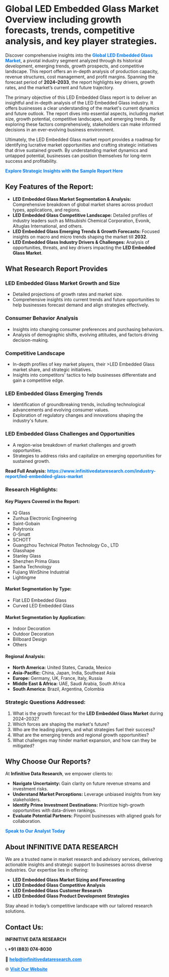 <h1>Global LED Embedded Glass Market Overview including growth forecasts, trends, competitive analysis, and key player strategies.</h1>
<p>
Discover comprehensive insights into the 
<a href="https://www.infinitivedataresearch.com/industry-report/led-embedded-glass-market" rel="dofollow" style="color: #007BFF; text-decoration: none;"><strong>Global LED Embedded Glass Market</strong></a>, a pivotal industry segment analyzed through its historical development, emerging trends, growth prospects, and competitive landscape. This report offers an in-depth analysis of production capacity, revenue structures, cost management, and profit margins. Spanning the forecast period of <strong>2024–2033</strong>, the report highlights key drivers, growth rates, and the market’s current and future trajectory.
</p>
<p>
The primary objective of this LED Embedded Glass report is to deliver an insightful and in-depth analysis of the LED Embedded Glass industry. It offers businesses a clear understanding of the market's current dynamics and future outlook. The report dives into essential aspects, including market size, growth potential, competitive landscapes, and emerging trends. By exploring these factors comprehensively, stakeholders can make informed decisions in an ever-evolving business environment.
</p>
<p>
Ultimately, the LED Embedded Glass market report provides a roadmap for identifying lucrative market opportunities and crafting strategic initiatives that drive sustained growth. By understanding market dynamics and untapped potential, businesses can position themselves for long-term success and profitability.
</p>
<p>
<a href="https://www.infinitivedataresearch.com/request-sample/reportId=106505" style="color: #007BFF; text-decoration: none;"><strong>Explore Strategic Insights with the Sample Report Here</strong></a>
</p>

<h2>Key Features of the Report:</h2>
<ul>
<li><strong>LED Embedded Glass Market Segmentation & Analysis:</strong> Comprehensive breakdown of global market shares across product types, applications, and regions.</li>
<li><strong>LED Embedded Glass Competitive Landscape:</strong> Detailed profiles of industry leaders such as Mitsubishi Chemical Corporation, Evonik, Altuglas International, and others.</li>
<li><strong>LED Embedded Glass Emerging Trends & Growth Forecasts:</strong> Focused insights on macro and micro trends shaping the market till <strong>2032</strong>.</li>
<li><strong>LED Embedded Glass Industry Drivers & Challenges:</strong> Analysis of opportunities, threats, and key drivers impacting the <strong>LED Embedded Glass Market</strong>.</li>
</ul>

<h2>What Research Report Provides</h2>
<h3>LED Embedded Glass Market Growth and Size</h3>
<ul>
<li>Detailed projections of growth rates and market size.</li>
<li>Comprehensive insights into current trends and future opportunities to help businesses forecast demand and align strategies effectively.</li>
</ul>

<h3>Consumer Behavior Analysis</h3>
<ul>
<li>Insights into changing consumer preferences and purchasing behaviors.</li>
<li>Analysis of demographic shifts, evolving attitudes, and factors driving decision-making.</li>
</ul>

<h3>Competitive Landscape</h3>
<ul>
<li>In-depth profiles of key market players, their >LED Embedded Glass market share, and strategic initiatives.</li>
<li>Insights into competitors' tactics to help businesses differentiate and gain a competitive edge.</li>
</ul>

<h3>LED Embedded Glass Emerging Trends</h3>
<ul>
<li>Identification of groundbreaking trends, including technological advancements and evolving consumer values.</li>
<li>Exploration of regulatory changes and innovations shaping the industry's future.</li>
</ul>

<h3>LED Embedded Glass Challenges and Opportunities</h3>
<ul>
<li>A region-wise breakdown of market challenges and growth opportunities.</li>
<li>Strategies to address risks and capitalize on emerging opportunities for sustained growth.</li>
</ul>
<p><strong>Read Full Analysis:</strong> <a href="https://www.infinitivedataresearch.com/industry-report/led-embedded-glass-market" rel="dofollow" style="color: #007BFF; text-decoration: none;"><strong>https://www.infinitivedataresearch.com/industry-report/led-embedded-glass-market</strong></a></p>
<h3>Research Highlights:</h3>
<h4>Key Players Covered in the Report:</h4>
<ul><li>IQ Glass</li><li>Zunhua Electronic Engineering</li><li>Saint-Gobain</li><li>Polytronix</li><li>G-Smatt</li><li>SCHOTT</li><li>Guangzhou Technical Photon Technology Co., LTD</li><li>Glasshape</li><li>Stanley Glass</li><li>Shenzhen Prima Glass</li><li>Sanha Technology</li><li>Fujiang WinShine Industrial</li><li>Lightingme</li></ul>
<h4>Market Segmentation by Type:</h4>
<ul><li>Flat LED Embedded Glass</li><li>Curved LED Embedded Glass</li></ul>
<h4>Market Segmentation by Application:</h4>
<ul><li>Indoor Decoration</li><li>Outdoor Decoration</li><li>Billboard Design</li><li>Others</li></ul>

<h4>Regional Analysis:</h4>
<ul>
<li><strong>North America:</strong> United States, Canada, Mexico</li>
<li><strong>Asia-Pacific:</strong> China, Japan, India, Southeast Asia</li>
<li><strong>Europe:</strong> Germany, UK, France, Italy, Russia</li>
<li><strong>Middle East & Africa:</strong> UAE, Saudi Arabia, South Africa</li>
<li><strong>South America:</strong> Brazil, Argentina, Colombia</li>
</ul>

<h3>Strategic Questions Addressed:</h3>
<ol>
<li>What is the growth forecast for the <strong>LED Embedded Glass Market</strong> during 2024–2032?</li>
<li>Which forces are shaping the market's future?</li>
<li>Who are the leading players, and what strategies fuel their success?</li>
<li>What are the emerging trends and regional growth opportunities?</li>
<li>What challenges may hinder market expansion, and how can they be mitigated?</li>
</ol>

<h2>Why Choose Our Reports?</h2>
<p>At <strong>Infinitive Data Research</strong>, we empower clients to:</p>
<ul>
<li><strong>Navigate Uncertainty:</strong> Gain clarity on future revenue streams and investment risks.</li>
<li><strong>Understand Market Perceptions:</strong> Leverage unbiased insights from key stakeholders.</li>
<li><strong>Identify Prime Investment Destinations:</strong> Prioritize high-growth opportunities with data-driven rankings.</li>
<li><strong>Evaluate Potential Partners:</strong> Pinpoint businesses with aligned goals for collaboration.</li>
</ul>
<p><a href="https://www.infinitivedataresearch.com/industry-report/led-embedded-glass-market" rel="dofollow" style="color: #007BFF; text-decoration: none;"><strong>Speak to Our Analyst Today</strong></a></p>

<h2>About INFINITIVE DATA RESEARCH</h2>
<p>We are a trusted name in market research and advisory services, delivering actionable insights and strategic support to businesses across diverse industries. Our expertise lies in offering:</p>
<ul>
<li><strong>LED Embedded Glass Market Sizing and Forecasting</strong></li>
<li><strong>LED Embedded Glass Competitive Analysis</strong></li>
<li><strong>LED Embedded Glass Customer Research</strong></li>
<li><strong>LED Embedded Glass Product Development Strategies</strong></li>
</ul>
<p>Stay ahead in today’s competitive landscape with our tailored research solutions.</p>

<h2>Contact Us:</h2>
<p><strong>INFINITIVE DATA RESEARCH</strong></p>
<p>📞 <strong>+91 (883) 074-8030</strong></p>
<p>📧 <strong><a href="mailto:help@infinitivedataresearch.com" style="color: #007BFF;">help@infinitivedataresearch.com</a></strong></p>
<p>🌐 <strong><a href="https://www.infinitivedataresearch.com" rel="dofollow" style="color: #007BFF;">Visit Our Website</a></strong></p>